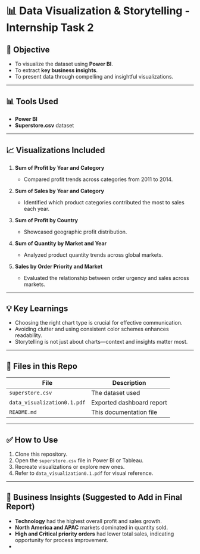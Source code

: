 # 📊 Data Visualization & Storytelling - Internship Task 2


## 🎯 Objective

- To visualize the dataset using **Power BI**.
- To extract **key business insights**.
- To present data through compelling and insightful visualizations.

---

## 📊 Tools Used

- **Power BI**
- **Superstore.csv** dataset

---

## 📈 Visualizations Included

1. **Sum of Profit by Year and Category**
   - Compared profit trends across categories from 2011 to 2014.

2. **Sum of Sales by Year and Category**
   - Identified which product categories contributed the most to sales each year.

3. **Sum of Profit by Country**
   - Showcased geographic profit distribution.

4. **Sum of Quantity by Market and Year**
   - Analyzed product quantity trends across global markets.

5. **Sales by Order Priority and Market**
   - Evaluated the relationship between order urgency and sales across markets.

---

## 💡 Key Learnings

- Choosing the right chart type is crucial for effective communication.
- Avoiding clutter and using consistent color schemes enhances readability.
- Storytelling is not just about charts—context and insights matter most.

---

## 📁 Files in this Repo

| File | Description |
|------|-------------|
| `superstore.csv` | The dataset used |
| `data_visualization0.1.pdf` | Exported dashboard report |
| `README.md` | This documentation file |

---

## ✅ How to Use

1. Clone this repository.
2. Open the `superstore.csv` file in Power BI or Tableau.
3. Recreate visualizations or explore new ones.
4. Refer to `data_visualization0.1.pdf` for visual reference.

---

## 📌 Business Insights (Suggested to Add in Final Report)

- **Technology** had the highest overall profit and sales growth.
- **North America and APAC** markets dominated in quantity sold.
- **High and Critical priority orders** had lower total sales, indicating opportunity for process improvement.
- 
